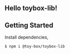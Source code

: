 ## Hello toybox-lib!

## Getting Started

Install dependencies,

```bash
$ npm i @toy-box/toybox-lib
```
